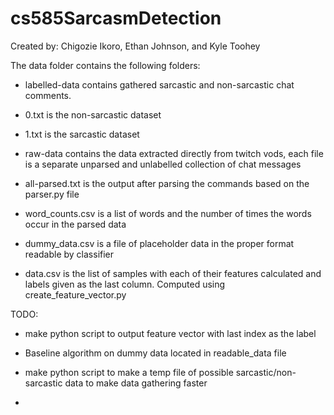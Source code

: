 # cs585SarcasmDetection
Created by:
Chigozie Ikoro, Ethan Johnson, and Kyle Toohey

The data folder contains the following folders:
- labelled-data contains gathered sarcastic and non-sarcastic chat comments.
 - 0.txt is the non-sarcastic dataset
 - 1.txt is the sarcastic dataset
- raw-data contains the data extracted directly from twitch vods, each file is a separate unparsed and unlabelled collection of chat messages

- all-parsed.txt is the output after parsing the commands based on the parser.py file
- word_counts.csv is a list of words and the number of times the words occur in the parsed data
- dummy_data.csv is a file of placeholder data in the proper format readable by classifier

- data.csv is the list of samples with each of their features calculated and labels given as the last column.	Computed using create_feature_vector.py

TODO:
- make python script to output feature vector with last index as the label
- Baseline algorithm on dummy data located in readable_data file
- make python script to make a temp file of possible sarcastic/non-sarcastic data to make data gathering faster

- 